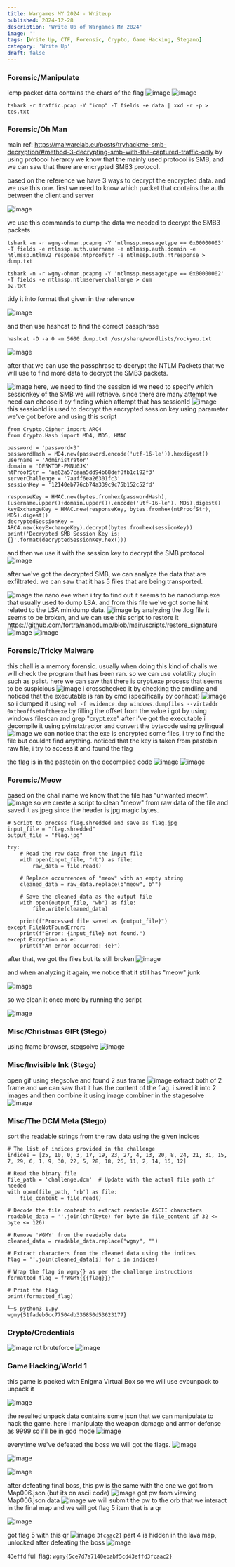 ```yaml
---
title: Wargames MY 2024 - Writeup
published: 2024-12-28
description: 'Write Up of Wargames MY 2024'
image: ''
tags: [Write Up, CTF, Forensic, Crypto, Game Hacking, Stegano]
category: 'Write Up'
draft: false 
---
```


### Forensic/Manipulate
icmp packet data contains the chars of the flag
![image](https://hackmd.io/_uploads/S1RBHUnBye.png)
![image](https://hackmd.io/_uploads/rkDtB82r1l.png)
```
tshark -r traffic.pcap -Y "icmp" -T fields -e data | xxd -r -p > tes.txt
```

### Forensic/Oh Man
main ref: https://malwarelab.eu/posts/tryhackme-smb-decryption/#method-3-decrypting-smb-with-the-captured-traffic-only
by using protocol hierarcy we know that the mainly used protocol is SMB, and we can saw that there are encrypted SMB3 protocol.

based on the reference we have 3 ways to decrypt the encrypted data. and we use this one.
first we need to know which packet that contains the auth between the client and server

![image](https://hackmd.io/_uploads/Sk1WOwnrkx.png)

we use this commands to dump the data we needed to decrypt the SMB3 packets

```
tshark -n -r wgmy-ohman.pcapng -Y 'ntlmssp.messagetype == 0x00000003' -T fields -e ntlmssp.auth.username -e ntlmssp.auth.domain -e ntlmssp.ntlmv2_response.ntproofstr -e ntlmssp.auth.ntresponse > dump.txt
```

```
tshark -n -r wgmy-ohman.pcapng -Y 'ntlmssp.messagetype == 0x00000002' -T fields -e ntlmssp.ntlmserverchallenge > dum
p2.txt
```
tidy it into format that given in the reference

![image](https://hackmd.io/_uploads/SJEhDDhHyg.png)

and then use hashcat to find the correct passphrase
```
hashcat -O -a 0 -m 5600 dump.txt /usr/share/wordlists/rockyou.txt
```

![image](https://hackmd.io/_uploads/HkKaPw3Bkg.png)

after that we can use the passphrase to decrypt the NTLM Packets that we will use to find more data to decrypt the SMB3 packets.

![image](https://hackmd.io/_uploads/rkDuuD2Bke.png)
here, we need to find the session id we need to specify which sessionkey of the SMB we will retrieve. since there are many  attempt we need can choose it by finding which attempt that has sessionId
![image](https://hackmd.io/_uploads/H1KWoDhSyx.png)
this sessionId is used to decrypt the encrypted session key using parameter we've got before and using this script
```
from Crypto.Cipher import ARC4
from Crypto.Hash import MD4, MD5, HMAC

password = 'password<3'
passwordHash = MD4.new(password.encode('utf-16-le')).hexdigest()
username = 'Administrator'
domain = 'DESKTOP-PMNU0JK'
ntProofStr = 'ae62a57caaa5dd94b68def8fb1c192f3'
serverChallenge = '7aaff6ea26301fc3'
sessionKey = '12140eb776cb74a339c9c75b152c52fd'

responseKey = HMAC.new(bytes.fromhex(passwordHash), (username.upper()+domain.upper()).encode('utf-16-le'), MD5).digest()
keyExchangeKey = HMAC.new(responseKey, bytes.fromhex(ntProofStr), MD5).digest()
decryptedSessionKey = ARC4.new(keyExchangeKey).decrypt(bytes.fromhex(sessionKey))
print('Decrypted SMB Session Key is: {}'.format(decryptedSessionKey.hex()))
```
and then we use it with the session key to decrypt the SMB protocol
![image](https://hackmd.io/_uploads/HkVQswhrJg.png)

after we've got the decrypted SMB, we can analyze the data that are exfiltrated. we can saw that it has 5 files that are being transported.

![image](https://hackmd.io/_uploads/SymljvhBke.png)
the nano.exe when i try to find out it seems to be nanodump.exe that usually used to dump LSA. and from this file we've got some hint related to the LSA minidump data.
![image](https://hackmd.io/_uploads/HJ0gldnHJg.png)
by analyzing the .log file it seems to be broken, and we can use this script to restore it
https://github.com/fortra/nanodump/blob/main/scripts/restore_signature
![image](https://hackmd.io/_uploads/SJ2Zg_2Bkl.png)
![image](https://hackmd.io/_uploads/Hyzblu2HJl.png)

### Forensic/Tricky Malware
this chall is a memory forensic. usually when doing this kind of challs we will check the program that has been ran. so we can use volatility plugin such as pslist. here we can saw that there is crypt.exe process that seems to be suspicious
![image](https://hackmd.io/_uploads/B1gwFA3BJg.png)
i crosschecked it by checking the cmdline and noticed that the executable is ran by cmd (specifically by conhost)
![image](https://hackmd.io/_uploads/r1LvKC2H1x.png)
so i dumped it using `vol -f evidence.dmp windows.dumpfiles --virtaddr 0xtheoffsetoftheexe` by filling the offset from the value i got by using windows.filescan and grep "crypt.exe"
after i've got the executable i decompile it using pyinstxtractor and convert the bytecode using pylingual
![image](https://hackmd.io/_uploads/ryOOYAhryx.png)
we can notice that the exe is encrypted some files, i try to find the file but couldnt find anything.
noticed that the key is taken from pastebin raw file, i try to access it and found the flag

the flag is in the pastebin on the decompiled code
![image](https://hackmd.io/_uploads/HyDLtCnSJl.png)
![image](https://hackmd.io/_uploads/B1waFAnSJx.png)

### Forensic/Meow
based on the chall name we know that the file has "unwanted meow".
![image](https://hackmd.io/_uploads/SyRHjUpHkx.png)
so we create a script to clean "meow" from raw data of the file and saved it as jpeg since the header is jpg magic bytes.
```
# Script to process flag.shredded and save as flag.jpg
input_file = "flag.shredded"
output_file = "flag.jpg"

try:
    # Read the raw data from the input file
    with open(input_file, "rb") as file:
        raw_data = file.read()
    
    # Replace occurrences of "meow" with an empty string
    cleaned_data = raw_data.replace(b"meow", b"")
    
    # Save the cleaned data as the output file
    with open(output_file, "wb") as file:
        file.write(cleaned_data)
    
    print(f"Processed file saved as {output_file}")
except FileNotFoundError:
    print(f"Error: {input_file} not found.")
except Exception as e:
    print(f"An error occurred: {e}")
```

after that, we got the files but its still broken
![image](https://hackmd.io/_uploads/BknOiUaS1g.png)

and when analyzing it again, we notice that it still has "meow" junk

![image](https://hackmd.io/_uploads/SycqoIpr1e.png)

so we clean it once more by running the script

![image](https://hackmd.io/_uploads/r1W3jI6BJx.png)

### Misc/Christmas GIFt (Stego)
using frame browser, stegsolve
![image](https://hackmd.io/_uploads/B1lo1DTByl.png)

### Misc/Invisible Ink (Stego)
open gif using stegsolve and found 2 sus frame
![image](https://hackmd.io/_uploads/H1cKIu2ryx.png)
extract both of 2 frame and we can saw that it has the content of the flag.
i saved it into 2 images and then combine it using image combiner in the stagesolve
![image](https://hackmd.io/_uploads/S11_IuhHye.png)

### Misc/The DCM Meta (Stego)

sort the readable strings from the raw data using the given indices

```
# The list of indices provided in the challenge
indices = [25, 10, 0, 3, 17, 19, 23, 27, 4, 13, 20, 8, 24, 21, 31, 15, 7, 29, 6, 1, 9, 30, 22, 5, 28, 18, 26, 11, 2, 14, 16, 12]

# Read the binary file
file_path = 'challenge.dcm'  # Update with the actual file path if needed
with open(file_path, 'rb') as file:
    file_content = file.read()

# Decode the file content to extract readable ASCII characters
readable_data = ''.join(chr(byte) for byte in file_content if 32 <= byte <= 126)

# Remove 'WGMY' from the readable data
cleaned_data = readable_data.replace("wgmy", "")

# Extract characters from the cleaned data using the indices
flag = ''.join(cleaned_data[i] for i in indices)

# Wrap the flag in wgmy{} as per the challenge instructions
formatted_flag = f"WGMY{{{flag}}}"

# Print the flag
print(formatted_flag)

└─$ python3 1.py
wgmy{51fadeb6cc77504db336850d53623177}
```

### Crypto/Credentials
![image](https://hackmd.io/_uploads/BkCeWwaByl.png)
rot bruteforce
![image](https://hackmd.io/_uploads/ryu-ZPaH1x.png)

### Game Hacking/World 1
this game is packed with Enigma Virtual Box so we will use evbunpack to unpack it

![image](https://hackmd.io/_uploads/SJOpCPTByg.png)

the resulted unpack data contains some json that we can manipulate to hack the game. here i manipulate the weapon damage and armor defense as 9999 so i'll be in god mode
![image](https://hackmd.io/_uploads/Sk9hCPTSyg.png)

everytime we've defeated the boss we will got the flags.
![image](https://hackmd.io/_uploads/SyDjCPpB1l.png)

![image](https://hackmd.io/_uploads/S19i0vpHkg.png)

![image](https://hackmd.io/_uploads/By3sRDaSkl.png)

after defeating final boss, this pw is the same with the one we got from Map006.json (but its on ascii code)
![image](https://hackmd.io/_uploads/HkTzJ_TSyg.png)
got pw from viewing Map006.json data
![image](https://hackmd.io/_uploads/BJool_6SJg.png)
we will submit the pw to the orb that we interact in the final map and we will got flag 5 item that is a qr

![image](https://hackmd.io/_uploads/HyE4dYTrJe.png)

got flag 5 with this qr
![image](https://hackmd.io/_uploads/SkMCluTByx.png)
`3fcaac2}`
part 4 is hidden in the lava map, unlocked after defeating the boss
![image](https://hackmd.io/_uploads/S1w3Y_6Hkl.png)

`43effd`
full flag: `wgmy{5ce7d7a7140ebabf5cd43effd3fcaac2}`